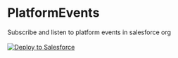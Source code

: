 # PlatformEvents
Subscribe and listen to platform events in salesforce org<br><br>
<a href="https://login.salesforce.com/packaging/installPackage.apexp?p0=04t0K000001A8ke">
  <img alt="Deploy to Salesforce"
       src="https://raw.githubusercontent.com/afawcett/githubsfdeploy/master/src/main/webapp/resources/img/deploy.png">
</a>
